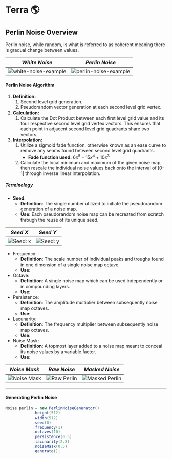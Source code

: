 # Terra :earth_americas:

## Perlin Noise Overview

Perlin noise, while random, is what is referred to as coherent meaning there is gradual change between values.

|          *White Noise*           |          *Perlin Noise*           |
| :-----------------------: | :-----------------------: |
| ![white-noise-example][white-noise-example] | ![perlin-noise-example][perlin-noise-example] |

#### Perlin Noise Algorithm

1. **Definition:**
   1. Second level grid generation.
   2. Pseudorandom vector generation at each second level grid vertex.
2. **Calculation:** 
   1. Calculate the Dot Product between each first level grid value and its four respective second level grid vertex vectors. This ensures that each point in adjacent second level grid quadrants share two vectors.
3. **Interpolation:**
   1. Utilize a sigmoid fade function, otherwise known as an ease curve to remove any seams found between second level grid quadrants.
      + **Fade function used:**  $6x^5-15x^4+10x^3$
   2. Calculate the local minimum and maximum of the given noise map, then rescale the individual noise values back onto the interval of [0-1] through inverse linear interpolation.
      ​

##### Terminology

+ **Seed**: 
  + **Definition**: The single number utilized to initiate the pseudorandom generation of a noise map.
  + **Use**: Each pseudorandom noise map can be recreated from scratch through the reuse of its unique seed.

|          *Seed X*           |          *Seed Y*           |
| :-----------------------: | :-----------------------: |
| ![Seed: x][perlin-seed-x] | ![Seed: y][perlin-seed-y] |

+ Frequency: 
  + **Definition**: The scale number of individual peaks and troughs found in one dimension of a single noise map octave.
  + **Use**: 
    ​
+ Octave:
  + **Definition**: A single noise map which can be used independently or in compounding layers.
  + **Use**: 
    ​
+ Persistence:
  + **Definition**: The amplitude multiplier between subsequently noise map octaves.
  + **Use**: 
    ​
+ Lacunarity:
  + **Definition**: The frequency multiplier between subsequently noise map octaves.
  + **Use**: 
    ​
+ Noise Mask:
  + **Definition**: A topmost layer added to a noise map meant to conceal its noise values by a variable factor.
  + **Use**: 

|          *Noise Mask*       |          *Raw Noise*       | *Masked Noise* |
| :-----------------------: | :-----------------------: | :-----------------------: |
| ![Noise Mask][noise-mask] | ![Raw Perlin][raw-perlin] | ![Masked Perlin][masked-perlin] |

-----
#### Generating Perlin Noise

```java
Noise perlin = new PerlinNoiseGenerator()
			.height(512)
			.width(512)
			.seed(0)
			.frequency(1)
			.octaves(10)
			.persistence(0.5)
			.lacunarity(2.8)
			.noiseMask(0.5)
			.generate();
```

[white-noise-example]: https://i.imgur.com/kdvoLXs.gif
[perlin-noise-example]: https://i.imgur.com/ZIbyS0g.gif
[noise-mask]: https://i.imgur.com/HgLPvlF.png
[raw-perlin]: https://i.imgur.com/OXBXLNm.png
[masked-perlin]: https://i.imgur.com/v9pjZlY.png
[perlin-seed-x]: https://i.imgur.com/B7FhPhV.png "Perlin Noise with seed X."
[perlin-seed-y]: https://i.imgur.com/oJhRLLx.png "Perlin Noise with seed Y."